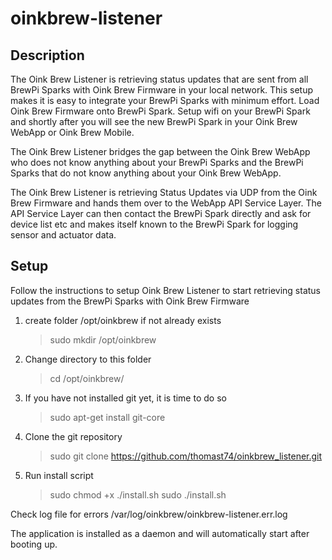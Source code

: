 oinkbrew-listener
=================

Description
-----------

The Oink Brew Listener is retrieving status updates that are sent from all BrewPi Sparks with Oink Brew Firmware in your local network.
This setup makes it is easy to integrate your BrewPi Sparks with minimum effort. 
Load Oink Brew Firmware onto BrewPi Spark.
Setup wifi on your BrewPi Spark and shortly after you will see the new BrewPi Spark in your Oink Brew WebApp or Oink Brew Mobile.

The Oink Brew Listener bridges the gap between the Oink Brew WebApp who does not know anything about your BrewPi Sparks and the BrewPi Sparks that do not know anything about your Oink Brew WebApp.

The Oink Brew Listener is retrieving Status Updates via UDP from the Oink Brew Firmware and hands them over to the WebApp API Service Layer. The API Service Layer can then contact the BrewPi Spark directly and ask for device list etc and makes itself known to the BrewPi Spark for logging sensor and actuator data.

Setup
-----

Follow the instructions to setup Oink Brew Listener to start retrieving status updates from the BrewPi Sparks with Oink Brew Firmware

1. create folder /opt/oinkbrew if not already exists
    > sudo mkdir /opt/oinkbrew

2. Change directory to this folder
    > cd /opt/oinkbrew/

3. If you have not installed git yet, it is time to do so
    > sudo apt-get install git-core

4. Clone the git repository
    > sudo git clone https://github.com/thomast74/oinkbrew_listener.git

5. Run install script
    > sudo chmod +x ./install.sh
    > sudo ./install.sh

Check log file for errors /var/log/oinkbrew/oinkbrew-listener.err.log

The application is installed as a daemon and will automatically start after booting up.
